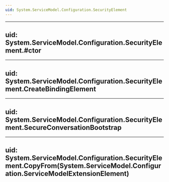 ```yaml
---
uid: System.ServiceModel.Configuration.SecurityElement
---
```


---
uid: System.ServiceModel.Configuration.SecurityElement.#ctor
---

---
uid: System.ServiceModel.Configuration.SecurityElement.CreateBindingElement
---

---
uid: System.ServiceModel.Configuration.SecurityElement.SecureConversationBootstrap
---

---
uid: System.ServiceModel.Configuration.SecurityElement.CopyFrom(System.ServiceModel.Configuration.ServiceModelExtensionElement)
---
